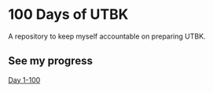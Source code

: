 # 100 Days of UTBK
A repository to keep myself accountable on preparing UTBK.

## See my progress
[Day 1-100](https://github.com/jeremyalv/100-days-of-utbk/blob/main/round-1.md)
